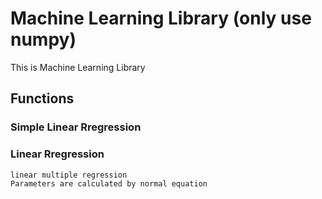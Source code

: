 # Machine Learning Library (only use numpy)
This is Machine Learning Library
## Functions
 ### Simple Linear Rregression
 ### Linear Rregression
    linear multiple regression  
    Parameters are calculated by normal equation  
    